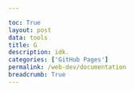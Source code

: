 ```yaml
---

toc: True
layout: post
data: tools
title: G
description: idk.
categories: ['GitHub Pages']
permalink: /web-dev/documentation
breadcrumb: True 
---
```


